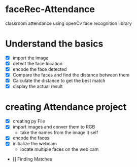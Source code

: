# faceRec-Attendance
classroom attendance using openCv  face recognition library
# Understand the basics
* [x] import the image
* [x] detect the face location 
* [X] encode the face detected
* [X] Compare the faces and find the distance between them
* [X] Calculate the distance to get the best match
* [X] display the actual result 
# creating Attendance project
* [x] creating py File
* [x] import images and conver them to RGB
    * take the names from the image it self
* [x] encode the faces 
* [X] initialize the webcam
    * locate multiple faces on the web cam  
* [] Finding Matches